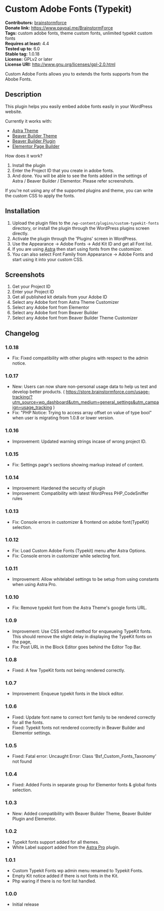 # Custom Adobe Fonts (Typekit) #
**Contributors:** [brainstormforce](https://profiles.wordpress.org/brainstormforce)  
**Donate link:** https://www.paypal.me/BrainstormForce  
**Tags:** custom adobe fonts, theme custom fonts, unlimited typekit custom fonts  
**Requires at least:** 4.4  
**Tested up to:** 6.0  
**Stable tag:** 1.0.18  
**License:** GPLv2 or later  
**License URI:** http://www.gnu.org/licenses/gpl-2.0.html  

Custom Adobe Fonts allows you to extends the fonts supports from the Abobe Fonts.

## Description ##

This plugin helps you easily embed adobe fonts easily in your WordPress website.

Currently it works with:

* <a href="https://wpastra.com/?utm_source=wp-repo&utm_campaign=custom-typekit-fonts&utm_medium=description">Astra Theme</a>
* <a href="https://www.wpbeaverbuilder.com/">Beaver Builder Theme</a>
* <a href="https://www.wpbeaverbuilder.com/">Beaver Builder Plugin</a>
* <a href="https://elementor.com/">Elementor Page Builder</a>

How does it work?

1. Install the plugin
2. Enter the Project ID that you create in adobe fonts.
3. And done. You will be able to see the fonts added in the settings of Astra / Beaver Builder / Elementor. Please refer screenshots.

If you're not using any of the supported plugins and theme, you can write the custom CSS to apply the fonts.

## Installation ##

1. Upload the plugin files to the `/wp-content/plugins/custom-typekit-fonts` directory, or install the plugin through the WordPress plugins screen directly.
2. Activate the plugin through the 'Plugins' screen in WordPress.
3. Use the Appearance -> Adobe Fonts -> Add Kit ID and get all Font list.
4. If you are using [Astra](https://wpastra.com) then start using fonts from the customizer.
5. You can also select Font Family from Appearance -> Adobe Fonts and start using it into your custom CSS.

## Screenshots ##

1. Get your Project ID
2. Enter your Project ID
3. Get all published kit details from your Adobe ID
4. Select any Adobe font from Astra Theme Customizer
5. Select any Adobe font from Elementor
6. Select any Adobe font from Beaver Builder
7. Select any Adobe font from Beaver Builder Theme Customizer

## Changelog ##

### 1.0.18 ###
- Fix: Fixed compatibility with other plugins with respect to the admin notice.

### 1.0.17 ###
- New: Users can now share non-personal usage data to help us test and develop better products. ( https://store.brainstormforce.com/usage-tracking/?utm_source=wp_dashboard&utm_medium=general_settings&utm_campaign=usage_tracking )
- Fix: "PHP Notice: Trying to access array offset on value of type bool" when user is migrating from 1.0.8 or lower version.

### 1.0.16 ###
- Improvement: Updated warning strings incase of wrong project ID.

### 1.0.15 ###
- Fix: Settings page's sections showing markup instead of content.

### 1.0.14 ###
- Improvement: Hardened the security of plugin
- Improvement: Compatibility with latest WordPress PHP_CodeSniffer rules

### 1.0.13 ###
- Fix: Console errors in customizer & frontend on adobe font(TypeKit) selection.

### 1.0.12 ###
- Fix: Load Custom Adobe Fonts (Typekit) menu after Astra Options.
- Fix: Console errors in customizer while selecting font.

### 1.0.11 ###
- Improvement: Allow whitelabel settings to be setup from using constants when using Astra Pro.

### 1.0.10 ###
- Fix: Remove typekit font from the Astra Theme's google fonts URL.

### 1.0.9 ###
- Improvement: Use CSS embed method for enqueueing TypeKit fonts. This should remove the slight delay in displaying the TypeKit fonts on the page,
- Fix: Post URL in the Block Editor goes behind the Editor Top Bar.

### 1.0.8 ###
- Fixed: A few TypeKit fonts not being rendered correctly.

### 1.0.7 ###
- Improvement: Enqueue typekit fonts in the block editor.

### 1.0.6 ###
- Fixed: Update font name to correct font family to be rendered correctly for all the fonts.
- Fixed: Typekit fonts not rendered ccorrectly in Beaver Builder and Elementor settings.

### 1.0.5 ###
- Fixed: Fatal error: Uncaught Error: Class ‘Bsf_Custom_Fonts_Taxonomy’ not found

### 1.0.4 ###
- Fixed: Added Fonts in separate group for Elementor fonts & global fonts selection.

### 1.0.3 ###
- New: Added compatibility with Beaver Builder Theme, Beaver Builder Plugin and Elementor.

### 1.0.2 ###
- Typekit fonts support added for all themes.
- White Label support added from the [Astra Pro](https://wpastra.com/pro/) plugin.

### 1.0.1 ###
- Custom Typekit Fonts wp admin menu renamed to Typekit Fonts.
- Empty Kit notice added if there is not fonts in the Kit.
- Php waring if there is no font list handled.

### 1.0.0 ###
- Initial release
